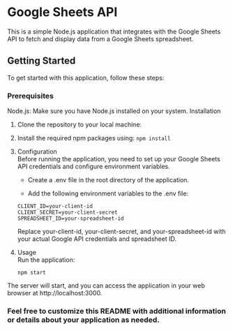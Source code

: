 # Google Sheets API 
This is a simple Node.js application that integrates with the Google Sheets API to fetch and display data from a Google Sheets spreadsheet.

## Getting Started
To get started with this application, follow these steps:

### Prerequisites
Node.js: Make sure you have Node.js installed on your system.
Installation
 1. Clone the repository to your local machine:

 2. Install the required npm packages using: 
```npm install```

 3. Configuration\
    Before running the application, you need to set up your Google Sheets API credentials and configure environment variables.

    - Create a .env file in the root directory of the application.

     - Add the following environment variables to the .env file:

      ```
      CLIENT_ID=your-client-id
      CLIENT_SECRET=your-client-secret
      SPREADSHEET_ID=your-spreadsheet-id
      ```
     Replace your-client-id, your-client-secret, and your-spreadsheet-id with your actual Google API credentials and spreadsheet ID.

  4. Usage\
Run the application:

     ``` 
     npm start  
     ```

The server will start, and you can access the application in your web browser at http://localhost:3000.


### Feel free to customize this README with additional information or details about your application as needed.